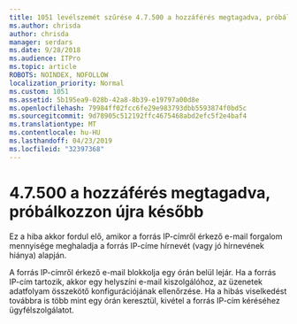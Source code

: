 ```yaml
---
title: 1051 levélszemét szűrése 4.7.500 a hozzáférés megtagadva, próbálja meg később újra
ms.author: chrisda
author: chrisda
manager: serdars
ms.date: 9/28/2018
ms.audience: ITPro
ms.topic: article
ROBOTS: NOINDEX, NOFOLLOW
localization_priority: Normal
ms.custom: 1051
ms.assetid: 5b195ea9-028b-42a8-8b39-e19797a00d8e
ms.openlocfilehash: 79984ff02fcc6fe29e983793dbb5593874f0bd5c
ms.sourcegitcommit: 9d78905c512192ffc4675468abd2efc5f2e4baf4
ms.translationtype: MT
ms.contentlocale: hu-HU
ms.lasthandoff: 04/23/2019
ms.locfileid: "32397368"
---
```

# <a name="47500-access-denied-please-try-again-later"></a>4.7.500 a hozzáférés megtagadva, próbálkozzon újra később

Ez a hiba akkor fordul elő, amikor a forrás IP-címről érkező e-mail forgalom mennyisége meghaladja a forrás IP-címe hírnevét (vagy jó hírnevének hiánya) alapján.

A forrás IP-címről érkező e-mail blokkolja egy órán belül lejár. Ha a forrás IP-cím tartozik, akkor egy helyszíni e-mail kiszolgálóhoz, az üzenetek adatfolyam összekötő konfigurációjának ellenőrzése. Ha a hibás viselkedést továbbra is több mint egy órán keresztül, kivétel a forrás IP-cím kéréséhez ügyfélszolgálatot.
